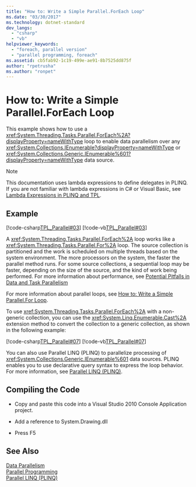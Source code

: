 ```yaml
---
title: "How to: Write a Simple Parallel.ForEach Loop"
ms.date: "03/30/2017"
ms.technology: dotnet-standard
dev_langs: 
  - "csharp"
  - "vb"
helpviewer_keywords: 
  - "foreach, parallel version"
  - "parallel programming, foreach"
ms.assetid: cb5fab92-1c19-499e-ae91-8b7525dd875f
author: "rpetrusha"
ms.author: "ronpet"
---
```

# How to: Write a Simple Parallel.ForEach Loop
This example shows how to use a <xref:System.Threading.Tasks.Parallel.ForEach%2A?displayProperty=nameWithType> loop to enable data parallelism over any <xref:System.Collections.IEnumerable?displayProperty=nameWithType> or <xref:System.Collections.Generic.IEnumerable%601?displayProperty=nameWithType> data source.  
  
> [!NOTE]
>  This documentation uses lambda expressions to define delegates in PLINQ. If you are not familiar with lambda expressions in C# or Visual Basic, see [Lambda Expressions in PLINQ and TPL](../../../docs/standard/parallel-programming/lambda-expressions-in-plinq-and-tpl.md).  
  
## Example  
 [!code-csharp[TPL_Parallel#03](../../../samples/snippets/csharp/VS_Snippets_Misc/tpl_parallel/cs/simpleforeach.cs#03)]
 [!code-vb[TPL_Parallel#03](../../../samples/snippets/visualbasic/VS_Snippets_Misc/tpl_parallel/vb/simpleforeach.vb#03)]  
  
 A <xref:System.Threading.Tasks.Parallel.ForEach%2A> loop works like a <xref:System.Threading.Tasks.Parallel.For%2A> loop. The source collection is partitioned and the work is scheduled on multiple threads based on the system environment. The more processors on the system, the faster the parallel method runs. For some source collections, a sequential loop may be faster, depending on the size of the source, and the kind of work being performed. For more information about performance, see [Potential Pitfalls in Data and Task Parallelism](../../../docs/standard/parallel-programming/potential-pitfalls-in-data-and-task-parallelism.md)  
  
 For more information about parallel loops, see [How to: Write a Simple Parallel.For Loop](../../../docs/standard/parallel-programming/how-to-write-a-simple-parallel-for-loop.md).  
  
 To use <xref:System.Threading.Tasks.Parallel.ForEach%2A> with a non-generic collection, you can use the <xref:System.Linq.Enumerable.Cast%2A> extension method to convert the collection to a generic collection, as shown in the following example:  
  
 [!code-csharp[TPL_Parallel#07](../../../samples/snippets/csharp/VS_Snippets_Misc/tpl_parallel/cs/nongeneric.cs#07)]
 [!code-vb[TPL_Parallel#07](../../../samples/snippets/visualbasic/VS_Snippets_Misc/tpl_parallel/vb/nongeneric.vb#07)]  
  
 You can also use Parallel LINQ (PLINQ) to parallelize processing of <xref:System.Collections.Generic.IEnumerable%601> data sources. PLINQ enables you to use declarative query syntax to express the loop behavior. For more information, see [Parallel LINQ (PLINQ)](../../../docs/standard/parallel-programming/parallel-linq-plinq.md).  
  
## Compiling the Code  
  
- Copy and paste this code into a Visual Studio 2010 Console Application project.  
  
- Add a reference to System.Drawing.dll  
  
- Press F5  
  
## See Also  
 [Data Parallelism](../../../docs/standard/parallel-programming/data-parallelism-task-parallel-library.md)  
 [Parallel Programming](../../../docs/standard/parallel-programming/index.md)  
 [Parallel LINQ (PLINQ)](../../../docs/standard/parallel-programming/parallel-linq-plinq.md)
